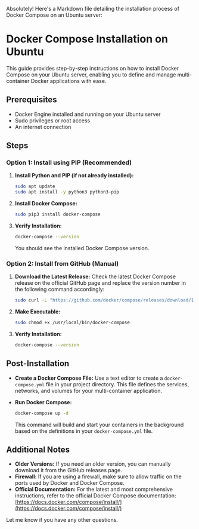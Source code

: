 Absolutely! Here's a Markdown file detailing the installation process of Docker Compose on an Ubuntu server:

# Docker Compose Installation on Ubuntu

This guide provides step-by-step instructions on how to install Docker Compose on your Ubuntu server, enabling you to define and manage multi-container Docker applications with ease.

## Prerequisites

* Docker Engine installed and running on your Ubuntu server
* Sudo privileges or root access
* An internet connection

## Steps

### Option 1: Install using PIP (Recommended)

1. **Install Python and PIP (if not already installed):**
   ```bash
   sudo apt update
   sudo apt install -y python3 python3-pip
   ```

2. **Install Docker Compose:**
   ```bash
   sudo pip3 install docker-compose
   ```

3. **Verify Installation:**
   ```bash
   docker-compose --version
   ```
   You should see the installed Docker Compose version.

### Option 2: Install from GitHub (Manual)

1. **Download the Latest Release:**
   Check the latest Docker Compose release on the official GitHub page and replace the version number in the following command accordingly:
   ```bash
   sudo curl -L "https://github.com/docker/compose/releases/download/1.29.2/docker-compose-$(uname -s)-$(uname -m)" -o /usr/local/bin/docker-compose
   ```

2. **Make Executable:**
   ```bash
   sudo chmod +x /usr/local/bin/docker-compose
   ```

3. **Verify Installation:**
   ```bash
   docker-compose --version
   ```

## Post-Installation

* **Create a Docker Compose File:**
   Use a text editor to create a `docker-compose.yml` file in your project directory. This file defines the services, networks, and volumes for your multi-container application.

* **Run Docker Compose:**
   ```bash
   docker-compose up -d 
   ```
   This command will build and start your containers in the background based on the definitions in your `docker-compose.yml` file.

## Additional Notes

* **Older Versions:** If you need an older version, you can manually download it from the GitHub releases page.
* **Firewall:** If you are using a firewall, make sure to allow traffic on the ports used by Docker and Docker Compose.
* **Official Documentation:** For the latest and most comprehensive instructions, refer to the official Docker Compose documentation: [https://docs.docker.com/compose/install/](https://docs.docker.com/compose/install/)

Let me know if you have any other questions.

